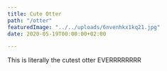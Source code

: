 ```yaml
---
title: Cute Otter
path: "/otter"
featuredImage: "../../uploads/6nvenhkx1kq21.jpg"
date: 2020-05-19T00:00:00+02:00

---
```

This is literally the cutest otter EVERRRRRRRR